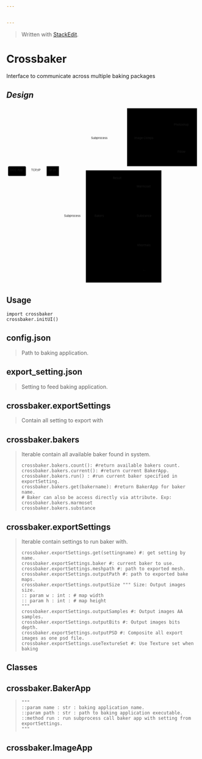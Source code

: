 ```yaml
---


---
```


<blockquote>
<p>Written with <a href="https://stackedit.io/">StackEdit</a>.</p>
</blockquote>
<h1 id="crossbaker">Crossbaker</h1>
<p>Interface to communicate across multiple baking packages</p>
<h2 id="design"><em>Design</em></h2>
<div class="mermaid"><svg xmlns="http://www.w3.org/2000/svg" id="mermaid-svg-veJD9Kb2vqRxbkBY" width="100%" style="max-width: 924.1499938964844px;" viewBox="0 0 924.1499938964844 853.9499969482422"><g transform="translate(-12, -12)"><g class="output"><g class="clusters"><g class="cluster" id="subGraph1" style="opacity: 1;" transform="translate(760.1499938964844,159.2916717529297)"><rect width="336" height="278.5833435058594" x="-168" y="-139.2916717529297"></rect><g class="label"><g transform="translate(0,0)"><foreignObject width="0" height="0"><div xmlns="http://www.w3.org/1999/xhtml" style="display: inline-block; white-space: nowrap;"></div></foreignObject></g></g><text x="0" y="-125.29167175292969" fill="black" stroke="none" id="mermaid-svg-veJD9Kb2vqRxbkBYText" style="text-anchor: middle;">ImageApp</text></g><g class="cluster" id="subGraph0" style="opacity: 1;" transform="translate(575.5666580200195,588.2666702270508)"><rect width="362.96665954589844" height="539.3666534423828" x="-181.48332977294922" y="-269.6833267211914"></rect><g class="label"><g transform="translate(0,0)"><foreignObject width="0" height="0"><div xmlns="http://www.w3.org/1999/xhtml" style="display: inline-block; white-space: nowrap;"></div></foreignObject></g></g><text x="0" y="-255.68331909179688" fill="black" stroke="none" id="mermaid-svg-veJD9Kb2vqRxbkBYText" style="text-anchor: middle;">BakerApp</text></g></g><g class="edgePaths"><g class="edgePath" style="opacity: 1;"><path class="path" d="M105.64999389648438,322.13333892822266L155.5583267211914,322.13333892822266L205.46665954589844,322.13333892822266" marker-end="url(#arrowhead11877)" style="fill:none"></path><defs><marker id="arrowhead11877" viewBox="0 0 10 10" refX="9" refY="5" markerUnits="strokeWidth" markerWidth="8" markerHeight="6" orient="auto"><path d="M 0 0 L 0 0 L 0 0 z" style="fill: #333"></path></marker></defs></g><g class="edgePath" style="opacity: 1;"><path class="path" d="M244.9550040837525,345.4916687011719L329.2083282470703,541.2166748046875L394.0833282470703,541.2166748046875L425.4583282470703,541.2166748046875" marker-end="url(#arrowhead11878)" style="fill:none"></path><defs><marker id="arrowhead11878" viewBox="0 0 10 10" refX="9" refY="5" markerUnits="strokeWidth" markerWidth="8" markerHeight="6" orient="auto"><path d="M 0 0 L 10 5 L 0 10 z" class="arrowheadPath" style="stroke-width: 1; stroke-dasharray: 1, 0;"></path></marker></defs></g><g class="edgePath" style="opacity: 1;"><path class="path" d="M473.2135676997285,517.8583450317383L545.4916610717773,399.42501068115234L592.1499938964844,399.42501068115234L628.7583236694336,399.42501068115234" marker-end="url(#arrowhead11879)" style="fill:none"></path><defs><marker id="arrowhead11879" viewBox="0 0 10 10" refX="9" refY="5" markerUnits="strokeWidth" markerWidth="8" markerHeight="6" orient="auto"><path d="M 0 0 L 0 0 L 0 0 z" style="fill: #333"></path></marker></defs></g><g class="edgePath" style="opacity: 1;"><path class="path" d="M492.4583282470703,541.2166748046875L545.4916610717773,541.2166748046875L592.1499938964844,541.2166748046875L628.6499938964844,541.2166748046875" marker-end="url(#arrowhead11880)" style="fill:none"></path><defs><marker id="arrowhead11880" viewBox="0 0 10 10" refX="9" refY="5" markerUnits="strokeWidth" markerWidth="8" markerHeight="6" orient="auto"><path d="M 0 0 L 0 0 L 0 0 z" style="fill: #333"></path></marker></defs></g><g class="edgePath" style="opacity: 1;"><path class="path" d="M473.34632807408667,564.5750045776367L545.4916610717773,681.7000045776367L592.1499938964844,681.7000045776367L630.0666580200195,681.7000045776367" marker-end="url(#arrowhead11881)" style="fill:none"></path><defs><marker id="arrowhead11881" viewBox="0 0 10 10" refX="9" refY="5" markerUnits="strokeWidth" markerWidth="8" markerHeight="6" orient="auto"><path d="M 0 0 L 0 0 L 0 0 z" style="fill: #333"></path></marker></defs></g><g class="edgePath" style="opacity: 1;"><path class="path" d="M466.78135363326027,564.5750045776367L545.4916610717773,799.591667175293L592.1499938964844,799.591667175293L651.2416610717773,799.591667175293" marker-end="url(#arrowhead11882)" style="fill:none"></path><defs><marker id="arrowhead11882" viewBox="0 0 10 10" refX="9" refY="5" markerUnits="strokeWidth" markerWidth="8" markerHeight="6" orient="auto"><path d="M 0 0 L 0 0 L 0 0 z" style="fill: #333"></path></marker></defs></g><g class="edgePath" style="opacity: 1;"><path class="path" d="M249.16392056001195,298.77500915527344L329.2083282470703,167.69583892822266L394.0833282470703,167.69583892822266L458.9583282470703,167.69583892822266L545.4916610717773,167.69583892822266L592.1499938964844,167.69583892822266L617.1499938964844,167.69583892822266" marker-end="url(#arrowhead11883)" style="fill:none"></path><defs><marker id="arrowhead11883" viewBox="0 0 10 10" refX="9" refY="5" markerUnits="strokeWidth" markerWidth="8" markerHeight="6" orient="auto"><path d="M 0 0 L 10 5 L 0 10 z" class="arrowheadPath" style="stroke-width: 1; stroke-dasharray: 1, 0;"></path></marker></defs></g><g class="edgePath" style="opacity: 1;"><path class="path" d="M704.3914567973982,144.33750915527344L757.0499877929688,103.05000305175781L782.0499877929688,103.05000305175781L807.0499877929688,103.05000305175781" marker-end="url(#arrowhead11884)" style="fill:none"></path><defs><marker id="arrowhead11884" viewBox="0 0 10 10" refX="9" refY="5" markerUnits="strokeWidth" markerWidth="8" markerHeight="6" orient="auto"><path d="M 0 0 L 0 0 L 0 0 z" style="fill: #333"></path></marker></defs></g><g class="edgePath" style="opacity: 1;"><path class="path" d="M704.3914567973982,191.05416870117188L757.0499877929688,232.3416748046875L782.0499877929688,232.3416748046875L823.8583221435547,232.3416748046875" marker-end="url(#arrowhead11885)" style="fill:none"></path><defs><marker id="arrowhead11885" viewBox="0 0 10 10" refX="9" refY="5" markerUnits="strokeWidth" markerWidth="8" markerHeight="6" orient="auto"><path d="M 0 0 L 0 0 L 0 0 z" style="fill: #333"></path></marker></defs></g><g class="edgePath" style="opacity: 1;"><path class="path" d="M470.0512782360207,517.8583450317383L545.4916610717773,359.00417709350586L592.1499938964844,359.00417709350586L664.5330265034661,191.05416870117188" marker-end="url(#arrowhead11886)" style="fill:none"></path><defs><marker id="arrowhead11886" viewBox="0 0 10 10" refX="9" refY="5" markerUnits="strokeWidth" markerWidth="8" markerHeight="6" orient="auto"><path d="M 0 0 L 10 5 L 0 10 z" class="arrowheadPath" style="stroke-width: 1; stroke-dasharray: 1, 0;"></path></marker></defs></g></g><g class="edgeLabels"><g class="edgeLabel" style="opacity: 1;" transform="translate(155.5583267211914,322.13333892822266)"><g transform="translate(-24.90833282470703,-13.358329772949219)" class="label"><foreignObject width="49.81666564941406" height="26.716659545898438"><div xmlns="http://www.w3.org/1999/xhtml" style="display: inline-block; white-space: nowrap;"><span class="edgeLabel">TCP/IP</span></div></foreignObject></g></g><g class="edgeLabel" style="opacity: 1;" transform="translate(329.2083282470703,541.2166748046875)"><g transform="translate(-39.875,-13.358329772949219)" class="label"><foreignObject width="79.75" height="26.716659545898438"><div xmlns="http://www.w3.org/1999/xhtml" style="display: inline-block; white-space: nowrap;"><span class="edgeLabel">Subprocess</span></div></foreignObject></g></g><g class="edgeLabel" style="opacity: 1;" transform=""><g transform="translate(0,0)" class="label"><foreignObject width="0" height="0"><div xmlns="http://www.w3.org/1999/xhtml" style="display: inline-block; white-space: nowrap;"><span class="edgeLabel"></span></div></foreignObject></g></g><g class="edgeLabel" style="opacity: 1;" transform=""><g transform="translate(0,0)" class="label"><foreignObject width="0" height="0"><div xmlns="http://www.w3.org/1999/xhtml" style="display: inline-block; white-space: nowrap;"><span class="edgeLabel"></span></div></foreignObject></g></g><g class="edgeLabel" style="opacity: 1;" transform=""><g transform="translate(0,0)" class="label"><foreignObject width="0" height="0"><div xmlns="http://www.w3.org/1999/xhtml" style="display: inline-block; white-space: nowrap;"><span class="edgeLabel"></span></div></foreignObject></g></g><g class="edgeLabel" style="opacity: 1;" transform=""><g transform="translate(0,0)" class="label"><foreignObject width="0" height="0"><div xmlns="http://www.w3.org/1999/xhtml" style="display: inline-block; white-space: nowrap;"><span class="edgeLabel"></span></div></foreignObject></g></g><g class="edgeLabel" style="opacity: 1;" transform="translate(458.9583282470703,167.69583892822266)"><g transform="translate(-39.875,-13.358329772949219)" class="label"><foreignObject width="79.75" height="26.716659545898438"><div xmlns="http://www.w3.org/1999/xhtml" style="display: inline-block; white-space: nowrap;"><span class="edgeLabel">Subprocess</span></div></foreignObject></g></g><g class="edgeLabel" style="opacity: 1;" transform=""><g transform="translate(0,0)" class="label"><foreignObject width="0" height="0"><div xmlns="http://www.w3.org/1999/xhtml" style="display: inline-block; white-space: nowrap;"><span class="edgeLabel"></span></div></foreignObject></g></g><g class="edgeLabel" style="opacity: 1;" transform=""><g transform="translate(0,0)" class="label"><foreignObject width="0" height="0"><div xmlns="http://www.w3.org/1999/xhtml" style="display: inline-block; white-space: nowrap;"><span class="edgeLabel"></span></div></foreignObject></g></g><g class="edgeLabel" style="opacity: 1;" transform="translate(545.4916610717773,359.00417709350586)"><g transform="translate(-21.65833282470703,-13.358329772949219)" class="label"><foreignObject width="43.31666564941406" height="26.716659545898438"><div xmlns="http://www.w3.org/1999/xhtml" style="display: inline-block; white-space: nowrap;"><span class="edgeLabel">Result</span></div></foreignObject></g></g></g><g class="nodes"><g class="node" style="opacity: 1;" id="IC" transform="translate(674.5999908447266,167.69583892822266)"><rect rx="0" ry="0" x="-57.44999694824219" y="-23.35832977294922" width="114.89999389648438" height="46.71665954589844"></rect><g class="label" transform="translate(0,0)"><g transform="translate(-47.44999694824219,-13.358329772949219)"><foreignObject width="94.89999389648438" height="26.716659545898438"><div xmlns="http://www.w3.org/1999/xhtml" style="display: inline-block; white-space: nowrap;">Image Comps</div></foreignObject></g></g></g><g class="node" style="opacity: 1;" id="P" transform="translate(855.0999908447266,103.05000305175781)"><circle x="-48.05000305175781" y="-23.35832977294922" r="48.05000305175781"></circle><g class="label" transform="translate(0,0)"><g transform="translate(-38.05000305175781,-13.358329772949219)"><foreignObject width="76.10000610351562" height="26.716659545898438"><div xmlns="http://www.w3.org/1999/xhtml" style="display: inline-block; white-space: nowrap;">Photoshop</div></foreignObject></g></g></g><g class="node" style="opacity: 1;" id="Pi" transform="translate(855.0999908447266,232.3416748046875)"><circle x="-31.241668701171875" y="-23.35832977294922" r="31.241668701171875"></circle><g class="label" transform="translate(0,0)"><g transform="translate(-21.241668701171875,-13.358329772949219)"><foreignObject width="42.48333740234375" height="26.716659545898438"><div xmlns="http://www.w3.org/1999/xhtml" style="display: inline-block; white-space: nowrap;">Pillow</div></foreignObject></g></g></g><g class="node" style="opacity: 1;" id="BK" transform="translate(458.9583282470703,541.2166748046875)"><rect rx="0" ry="0" x="-33.5" y="-23.35832977294922" width="67" height="46.71665954589844"></rect><g class="label" transform="translate(0,0)"><g transform="translate(-23.5,-13.358329772949219)"><foreignObject width="47" height="26.716659545898438"><div xmlns="http://www.w3.org/1999/xhtml" style="display: inline-block; white-space: nowrap;">Bakers</div></foreignObject></g></g></g><g class="node" style="opacity: 1;" id="M" transform="translate(674.5999908447266,399.42501068115234)"><circle x="-45.84166717529297" y="-23.35832977294922" r="45.84166717529297"></circle><g class="label" transform="translate(0,0)"><g transform="translate(-35.84166717529297,-13.358329772949219)"><foreignObject width="71.68333435058594" height="26.716659545898438"><div xmlns="http://www.w3.org/1999/xhtml" style="display: inline-block; white-space: nowrap;">Marmoset</div></foreignObject></g></g></g><g class="node" style="opacity: 1;" id="S" transform="translate(674.5999908447266,541.2166748046875)"><circle x="-45.94999694824219" y="-23.35832977294922" r="45.94999694824219"></circle><g class="label" transform="translate(0,0)"><g transform="translate(-35.94999694824219,-13.358329772949219)"><foreignObject width="71.89999389648438" height="26.716659545898438"><div xmlns="http://www.w3.org/1999/xhtml" style="display: inline-block; white-space: nowrap;">Substance</div></foreignObject></g></g></g><g class="node" style="opacity: 1;" id="X" transform="translate(674.5999908447266,681.7000045776367)"><circle x="-44.53333282470703" y="-23.35832977294922" r="44.53333282470703"></circle><g class="label" transform="translate(0,0)"><g transform="translate(-34.53333282470703,-13.358329772949219)"><foreignObject width="69.06666564941406" height="26.716659545898438"><div xmlns="http://www.w3.org/1999/xhtml" style="display: inline-block; white-space: nowrap;">XNormals</div></foreignObject></g></g></g><g class="node" style="opacity: 1;" id="E" transform="translate(674.5999908447266,799.591667175293)"><circle x="-15.675003051757812" y="-23.35832977294922" r="23.35832977294922"></circle><g class="label" transform="translate(0,0)"><g transform="translate(-5.6750030517578125,-13.358329772949219)"><foreignObject width="11.350006103515625" height="26.716659545898438"><div xmlns="http://www.w3.org/1999/xhtml" style="display: inline-block; white-space: nowrap;">...</div></foreignObject></g></g></g><g class="node" style="opacity: 1;" id="DCC" transform="translate(62.82499694824219,322.13333892822266)"><rect rx="5" ry="5" x="-42.82499694824219" y="-23.35832977294922" width="85.64999389648438" height="46.71665954589844"></rect><g class="label" transform="translate(0,0)"><g transform="translate(-32.82499694824219,-13.358329772949219)"><foreignObject width="65.64999389648438" height="26.716659545898438"><div xmlns="http://www.w3.org/1999/xhtml" style="display: inline-block; white-space: nowrap;">DCC App</div></foreignObject></g></g></g><g class="node" style="opacity: 1;" id="UI" transform="translate(234.89999389648438,322.13333892822266)"><rect rx="0" ry="0" x="-29.433334350585938" y="-23.35832977294922" width="58.866668701171875" height="46.71665954589844"></rect><g class="label" transform="translate(0,0)"><g transform="translate(-19.433334350585938,-13.358329772949219)"><foreignObject width="38.866668701171875" height="26.716659545898438"><div xmlns="http://www.w3.org/1999/xhtml" style="display: inline-block; white-space: nowrap;">Qt UI</div></foreignObject></g></g></g></g></g></g></svg></div>
<h2 id="usage">Usage</h2>
<pre class=" language-python"><code class="prism  language-python"><span class="token keyword">import</span> crossbaker
crossbaker<span class="token punctuation">.</span>initUI<span class="token punctuation">(</span><span class="token punctuation">)</span>
</code></pre>
<h2 id="config.json">config.json</h2>
<blockquote>
<p>Path to baking application.</p>
</blockquote>
<h2 id="export_setting.json">export_setting.json</h2>
<blockquote>
<p>Setting to feed baking application.</p>
</blockquote>
<h2 id="crossbaker.exportsettings">crossbaker.exportSettings</h2>
<blockquote>
<p>Contain all setting to export with</p>
</blockquote>
<h2 id="crossbaker.bakers">crossbaker.bakers</h2>
<blockquote>
<p>Iterable contain all available baker found in system.</p>
<pre class=" language-python"><code class="prism  language-python">crossbaker<span class="token punctuation">.</span>bakers<span class="token punctuation">.</span>count<span class="token punctuation">(</span><span class="token punctuation">)</span><span class="token punctuation">:</span> <span class="token comment">#return available bakers count.</span>
crossbaker<span class="token punctuation">.</span>bakers<span class="token punctuation">.</span>current<span class="token punctuation">(</span><span class="token punctuation">)</span><span class="token punctuation">:</span> <span class="token comment">#return current BakerApp.</span>
crossbaker<span class="token punctuation">.</span>bakers<span class="token punctuation">.</span>run<span class="token punctuation">(</span><span class="token punctuation">)</span> <span class="token punctuation">:</span> <span class="token comment">#run current baker specified in exportSetting.</span>
crossbaker<span class="token punctuation">.</span>bakers<span class="token punctuation">.</span>get<span class="token punctuation">(</span>bakername<span class="token punctuation">)</span><span class="token punctuation">:</span> <span class="token comment">#return BakerApp for baker name.</span>
<span class="token comment"># Baker can also be access directly via attribute. Exp:</span>
crossbaker<span class="token punctuation">.</span>bakers<span class="token punctuation">.</span>marmoset
crossbaker<span class="token punctuation">.</span>bakers<span class="token punctuation">.</span>substance
</code></pre>
</blockquote>
<h2 id="crossbaker.exportsettings-1">crossbaker.exportSettings</h2>
<blockquote>
<p>Iterable contain settings to run baker with.</p>
<pre class=" language-python"><code class="prism  language-python">crossbaker<span class="token punctuation">.</span>exportSettings<span class="token punctuation">.</span>get<span class="token punctuation">(</span>settingname<span class="token punctuation">)</span> <span class="token comment">#: get setting by name.</span>
crossbaker<span class="token punctuation">.</span>exportSettings<span class="token punctuation">.</span>baker <span class="token comment">#: current baker to use.</span>
crossbaker<span class="token punctuation">.</span>exportSettings<span class="token punctuation">.</span>meshpath <span class="token comment">#: path to exported mesh.</span>
crossbaker<span class="token punctuation">.</span>exportSettings<span class="token punctuation">.</span>outputPath <span class="token comment">#: path to exported bake maps.</span>
crossbaker<span class="token punctuation">.</span>exportSettings<span class="token punctuation">.</span>outputSize <span class="token triple-quoted-string string">""" Size: Output images size.
:: param w : int : # map width
:: param h : int : # map height
"""</span>
crossbaker<span class="token punctuation">.</span>exportSettings<span class="token punctuation">.</span>outputSamples <span class="token comment">#: Output images AA samples.</span>
crossbaker<span class="token punctuation">.</span>exportSettings<span class="token punctuation">.</span>outputBits <span class="token comment">#: Output images bits depth.</span>
crossbaker<span class="token punctuation">.</span>exportSettings<span class="token punctuation">.</span>outputPSD <span class="token comment">#: Composite all export images as one psd file.</span>
crossbaker<span class="token punctuation">.</span>exportSettings<span class="token punctuation">.</span>useTextureSet <span class="token comment">#: Use Texture set when baking</span>
</code></pre>
</blockquote>
<h2 id="classes">Classes</h2>
<h2 id="crossbaker.bakerapp">crossbaker.BakerApp</h2>
<blockquote>
<pre class=" language-python"><code class="prism  language-python"><span class="token triple-quoted-string string">"""
::param name : str : baking application name.
::param path : str : path to baking application executable.
::method run : run subprocess call baker app with setting from exportSettings.
"""</span>
</code></pre>
</blockquote>
<h2 id="crossbaker.imageapp">crossbaker.ImageApp</h2>

